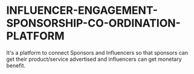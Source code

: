 # INFLUENCER-ENGAGEMENT-SPONSORSHIP-CO-ORDINATION-PLATFORM
It's a platform to connect Sponsors and Influencers so that sponsors can get their product/service advertised and influencers can get monetary benefit.

